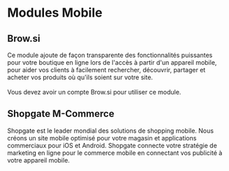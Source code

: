 # Modules Mobile

## Brow.si <a href="#modulesmobile-brow.si" id="modulesmobile-brow.si"></a>

Ce module ajoute de façon transparente des fonctionnalités puissantes pour votre boutique en ligne lors de l'accès à partir d'un appareil mobile, pour aider vos clients à facilement rechercher, découvrir, partager et acheter vos produits où qu'ils soient  sur votre site.\
\
Vous devez avoir un compte Brow.si pour utiliser ce module.

## Shopgate M-Commerce <a href="#modulesmobile-shopgatem-commerce" id="modulesmobile-shopgatem-commerce"></a>

Shopgate est le leader mondial des solutions de shopping mobile. Nous créons un site mobile optimisé pour votre magasin et applications commerciaux pour iOS et Android. Shopgate connecte votre stratégie de marketing en ligne pour le commerce mobile en connectant vos publicité à votre appareil mobile.
